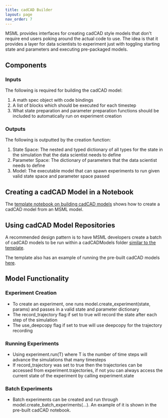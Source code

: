 ```yaml
---
title: cadCAD Builder
layout: page
nav_order: 7
---
```


MSML provides interfaces for creating cadCAD style models that don't require end users poking around the actual code to use. The idea is that it provides a layer for data scientists to experiment just with toggling starting state and parameters and executing pre-packaged models.

## Components

### Inputs

The following is required for building the cadCAD model:

1. A math spec object with code bindings
2. A list of blocks which should be executed for each timestep
3. What state preparation and parameter preparation functions should be included to automatically run on experiment creation


### Outputs

The following is outputted by the creation function:

1. State Space: The nested and typed dictionary of all types for the state in the simulation that the data scientist needs to define
2. Parameter Space: The dictionary of parameters that the data scientist needs to define
3. Model: The executable model that can spawn experiments to run given valid state space and parameter space passed

## Creating a cadCAD Model in a Notebook

The [template notebook on building cadCAD models](https://github.com/BlockScience/MSML-Template/blob/main/notebooks/Build%20cadCAD.ipynb) shows how to create a cadCAD model from an MSML model.

## Using cadCAD Model Repositories

A recommended design pattern is to have MSML developers create a batch of cadCAD models to be run within a cadCADModels folder [similar to the template](https://github.com/BlockScience/MSML-Template/tree/main/cadCADModels).

The template also has an example of running the pre-built cadCAD models [here](https://github.com/BlockScience/MSML-Template/blob/main/notebooks/Pre-built%20cadCAD.ipynb).


## Model Functionality

### Experiment Creation

- To create an experiment, one runs model.create_experiment(state, params) and passes in a valid state and parameter dictionary
- The record_trajectory flag if set to true will record the state after each step of the simulation
- The use_deepcopy flag if set to true will use deepcopy for the trajectory recording


### Running Experiments

- Using experiment.run(T) where T is the number of time steps will advance the simulations that many timesteps
- If record_trajectory was set to true then the trajectories can be accessed from experiment.trajectories, if not you can always access the current state of the experiment by calling experiment.state

### Batch Experiments

- Batch experiments can be created and run through model.create_batch_experiments(...). An example of it is shown in the pre-built cadCAD notebook.